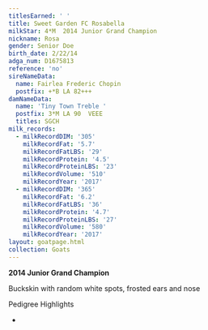 ```yaml
---
titlesEarned: ' '
title: Sweet Garden FC Rosabella
milkStar: 4*M  2014 Junior Grand Champion
nickname: Rosa
gender: Senior Doe
birth_date: 2/22/14
adga_num: D1675813
reference: 'no'
sireNameData:
  name: Fairlea Frederic Chopin
  postfix: +*B LA 82+++
damNameData:
  name: 'Tiny Town Treble '
  postfix: 3*M LA 90  VEEE
  titles: SGCH
milk_records:
  - milkRecordDIM: '305'
    milkRecordFat: '5.7'
    milkRecordFatLBS: '29'
    milkRecordProtein: '4.5'
    milkRecordProteinLBS: '23'
    milkRecordVolume: '510'
    milkRecordYear: '2017'
  - milkRecordDIM: '365'
    milkRecordFat: '6.2'
    milkRecordFatLBS: '36'
    milkRecordProtein: '4.7'
    milkRecordProteinLBS: '27'
    milkRecordVolume: '580'
    milkRecordYear: '2017'
layout: goatpage.html
collection: Goats
---
```

**2014 Junior Grand Champion**

Buckskin with random white spots, frosted ears and nose

Pedigree Highlights

*
